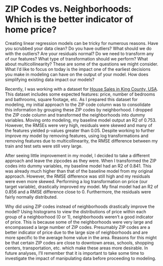 <h1> ZIP Codes vs. Neighborhoods: Which is the better indicator of home price? </h1>



Creating linear regression models can be tricky for numerous reasons. Have you scrubbed your data clean? Do you have outliers? What should we do with the outliers? Are your residuals normal? Do we need to transform any of our features? What type of transformation should we perform? What about multicollinearity? These are some of the questions we might consider. What I’d like to focus on today is the impact one of the earliest decisions you make in modeling can have on the output of your model. How does simplifying existing data impact our models?
 
 Recently, I was working with a dataset for [House Sales in King County, USA](https://www.kaggle.com/harlfoxem/housesalesprediction). This dataset includes some expected features: price, number of bedrooms and bathrooms, square footage, etc. As I prepared this dataset for modeling, my initial approach to the ZIP code column was to consolidate this information by grouping these ZIP codes by neighborhood. I dropped the ZIP code column and transformed the neighborhoods into dummy variables. Moving onto modeling, my baseline model output an R2 of 0.753. However, the RMSEs were very high, residuals were skewed and many of the features yielded p-values greater than 0.05. Despite working to further improve my model by removing features, using log transformations and removing features due to multicollinearity, the RMSE difference between my train and test sets were still very large. 

After seeing little improvement in my model, I decided to take a different approach and leave the zipcodes as they were. When I transformed the ZIP codes into dummy variables, my baseline model had an R2 of 0.841. This was already much higher than that of the baseline model from my original approach. However, the RMSE difference was still high and my residuals were even more skewed. Performing a log transformation on price (our target variable), drastically improved my model. My final model had an R2 of 0.856 and a RMSE difference close to 0. Furthermore, the residuals were fairly normally distributed.  

Why did using ZIP codes instead of neighborhoods drastically improve the model? Using histograms to view the distributions of price within each group of a neighborhood (0 or 1), neighborhoods weren’t a good indicator of price. This is because some of the neighborhoods were very large and encompassed a large number of ZIP codes. Presumably ZIP codes are a better indicator of price due to the large size of neighborhoods and are more specific to the average home value in the area. Reasons for this might be that certain ZIP codes are close to downtown areas, schools, shopping centers, transportation, etc. which make these areas more desirable. In future analyses, I’ll remember that it is important to take some time to investigate the impact of manipulating data before proceeding to modeling. 

